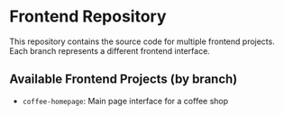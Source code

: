 # Frontend Repository

This repository contains the source code for multiple frontend projects.  
Each branch represents a different frontend interface.

## Available Frontend Projects (by branch)

- `coffee-homepage`: Main page interface for a coffee shop
